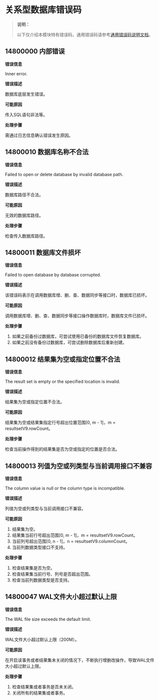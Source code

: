# 关系型数据库错误码

> **说明：**
>
> 以下仅介绍本模块特有错误码，通用错误码请参考[通用错误码说明文档](errorcode-universal.md)。

##  14800000 内部错误

**错误信息**

Inner error.

**错误描述**

数据库底层发生错误。

**可能原因**

传入SQL语句非法等。

**处理步骤**

需通过日志信息确认错误发生原因。

## 14800010 数据库名称不合法

**错误信息**

Failed to open or delete database by invalid database path.

**错误描述**

数据库路径不合法。

**可能原因**

无效的数据库路径。

**处理步骤**

检查传入数据库路径。

## 14800011 数据库文件损坏

**错误信息**

Failed to open database by database corrupted.

**错误描述**

该错误码表示在调用数据库增、删、查、数据同步等接口时，数据库已损坏。

**可能原因**

调用数据库增、删、查、数据同步等接口操作数据库时，数据库文件已损坏。

**处理步骤**

1. 如果之前备份过数据库，可尝试使用已备份的数据库文件恢复数据库。
2. 如果之前没有备份过数据库，可尝试删除数据库后重新创建。

## 14800012 结果集为空或指定位置不合法

**错误信息**

The result set is empty or the specified location is invalid.

**错误描述**

结果集为空或指定位置不合法。

**可能原因**

结果集为空或结果集指定行号超出位置范围[0, m - 1]，m = resultsetV9.rowCount。

**处理步骤**

检查当前操作得到的结果集是否为空或指定的位置是否合法。

## 14800013 列值为空或列类型与当前调用接口不兼容

**错误信息**

The column value is  null or the column type is incompatible.

**错误描述**

列值为空或列类型与当前调用接口不兼容。

**可能原因**

1. 结果集为空。
2. 结果集当前行号超出范围[0, m - 1]，m = resultsetV9.rowCount。
3. 当前列号超出范围[0, n - 1]，n = resultsetV9.columnCount。
4. 当前列数据类型接口不支持。

**处理步骤**

1. 检查结果集是否为空。
2. 检查结果集当前行号、列号是否超出范围。
3. 检查当前列数据类型是否支持。

## 14800047 WAL文件大小超过默认上限

**错误信息**

The WAL file size exceeds the default limit.

**错误描述**

WAL文件大小超过默认上限（200M）。

**可能原因**

在开启读事务或者结果集未关闭的情况下，不断执行增删改操作，导致WAL文件大小超过默认上限。

**处理步骤**

1. 检查结果集或者事务是否未关闭。
2. 关闭所有的结果集或者事务。
